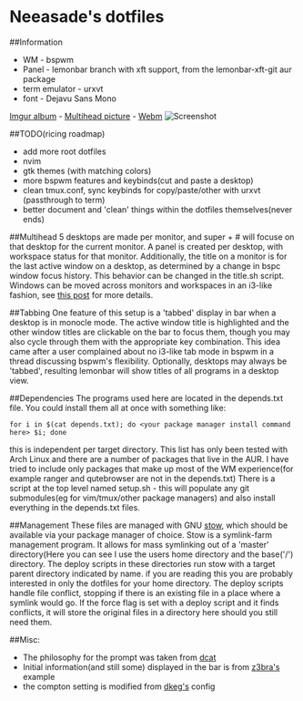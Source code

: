 Neeasade's dotfiles
===================

##Information
*   WM - bspwm
*   Panel - lemonbar branch with xft support, from the lemonbar-xft-git aur package
*   term emulator - urxvt
*   font - Dejavu Sans Mono

[Imgur album](http://imgur.com/a/SkD5f) - [Multihead picture](http://a.pomf.se/poderp.png) - [Webm](http://a.pomf.se/tzjbxu.webm)
![Screenshot](http://i.imgur.com/8tTVtjx.png)

##TODO(ricing roadmap)
*   add more root dotfiles
*   nvim
*   gtk themes (with matching colors)
*   more bspwm features and keybinds(cut and paste a desktop)
*   clean tmux.conf, sync keybinds for copy/paste/other with urxvt (passthrough to term)
*   better document and 'clean' things within the dotfiles themselves(never ends)

##Multihead
5 desktops are made per monitor, and super + # will focuse on that desktop for the current monitor. A panel is created per desktop, with workspace status for that monitor. Additionally, the title on a monitor is for the last active window on a desktop, as determined by a change in bspc window focus history. This behavior can be changed in the title.sh script. Windows can be moved across monitors and workspaces in an i3-like fashion, see [this post](http://blog.neeasade.net/2015/04/28/BSPWM-Multihead.html) for more details.

##Tabbing
One feature of this setup is a 'tabbed' display in bar when a desktop is in monocle mode. The active window title is highlighted and the other window titles are clickable on the bar to focus them, though you may also cycle through them with the appropriate key combination. This idea came after a user complained about no i3-like tab mode in bspwm in a thread discussing bspwm's flexibility. Optionally, desktops may always be 'tabbed', resulting lemonbar will show titles of all programs in a desktop view.

##Dependencies
The programs used here are located in the depends.txt file. You could install them all at once with something like:
```
for i in $(cat depends.txt); do <your package manager install command here> $i; done
```
this is independent per target directory. This list has only been tested with Arch Linux and there are a number of packages that live in the AUR. I have tried to include only packages that make up most of the WM experience(for example ranger and qutebrowser are not in the depends.txt)
There is a script at the top level named setup.sh - this will populate any git submodules(eg for vim/tmux/other package managers) and also install everything in the depends.txt files.

##Management
These files are managed with GNU [stow](http://www.gnu.org/software/stow/manual/stow.html), which should be available via your package manager of choice. Stow is a symlink-farm management program. It allows for mass symlinking out of a 'master' directory(Here you can see I use the users home directory and the base('/') directory. The deploy scripts in these directories run stow with a target parent directory indicated by name. if you are reading this you are probably interested in only the dotfiles for your home directory. The deploy scripts handle file conflict, stopping if there is an existing file in a place where a symlink would go. If the force flag is set with a deploy script and it finds conflicts, it will store the original files in a directory here should you still need them.

##Misc:
*   The philosophy for the prompt was taken from [dcat](http://dcat.iotek.org/prompt/)
*   Initial information(and still some) displayed in the bar is from [z3bra's](http://z3bra.org) example
*   the compton setting is modified from [dkeg's](https://bitbucket.org/dkeg/current/src/) config

